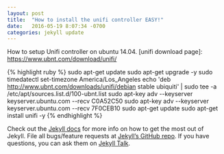 ```yaml
---
layout: post
title:  "How to install the unifi controller EASY!"
date:   2016-05-19 8:07:34 -0700
categories: jekyll update
---
```

How to setup Unifi controller on ubuntu 14.04.
[unifi download page]: https://www.ubnt.com/download/unifi/

{% highlight ruby %}
sudo apt-get update
sudo apt-get upgrade -y
sudo timedatectl set-timezone America/Los_Angeles
echo 'deb http://www.ubnt.com/downloads/unifi/debian stable ubiquiti' | sudo tee -a /etc/apt/sources.list.d/100-ubnt.list
sudo apt-key adv --keyserver keyserver.ubuntu.com --recv C0A52C50
sudo apt-key adv --keyserver keyserver.ubuntu.com --recv 7F0CEB10
sudo apt-get update
sudo apt-get install unifi -y
{% endhighlight %}

Check out the [Jekyll docs][jekyll-docs] for more info on how to get the most out of Jekyll.
File all bugs/feature requests at [Jekyll’s GitHub repo][jekyll-gh].
If you have questions, you can ask them on [Jekyll Talk][jekyll-talk].

[jekyll-docs]: http://jekyllrb.com/docs/home
[jekyll-gh]:   https://github.com/jekyll/jekyll
[jekyll-talk]: https://talk.jekyllrb.com/
